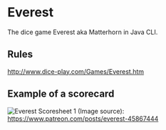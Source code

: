 # Everest
The dice game Everest aka Matterhorn in Java CLI.

## Rules
http://www.dice-play.com/Games/Everest.htm

## Example of a scorecard
![Everest Scoresheet 1](https://user-images.githubusercontent.com/72495327/121529930-cb99f580-c9f4-11eb-98c7-90201735d858.png)
(Image source): https://www.patreon.com/posts/everest-45867444
